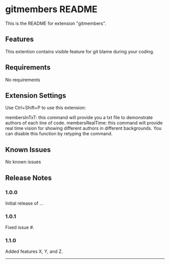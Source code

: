 # gitmembers README

This is the README for extension "gitmembers".
## Features

This extention contains visible feature for git blame during your coding.

## Requirements

No requirements

## Extension Settings

Use Ctrl+Shift+P to use this extension:

membersInTxT: this command will provide you a txt file to demonstrate authors of each line of code.
membersRealTime: this command will provide real time vision for showing different authors in different backgrounds. You can disable this function by retyping the command.

## Known Issues

No known issues

## Release Notes



### 1.0.0

Initial release of ...

### 1.0.1

Fixed issue #.

### 1.1.0

Added features X, Y, and Z.

---

